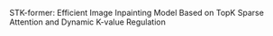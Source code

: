STK-former: Efficient Image Inpainting Model Based on TopK Sparse Attention and Dynamic K-value Regulation
